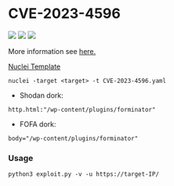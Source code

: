 # CVE-2023-4596 
![](https://img.shields.io/static/v1?label=Product&message=Wordpress&color=blue)
![](https://img.shields.io/static/v1?label=Version&message=Forminator%20<=%201.24.6&color=brighgreen)
![](https://img.shields.io/static/v1?label=Vulnerability&message=CVSSv3:%209.8.%20Unauthenticated%20Remote%20Command%20Execution&color=red)

More information see [here.](https://securityonline.info/cve-2023-4596-critical-wordpress-plugin-forminator-flaw-affects-over-400k-sites/)

[Nuclei Template](https://github.com/projectdiscovery/nuclei-templates/pull/8118/files)

```
nuclei -target <target> -t CVE-2023-4596.yaml
```

- Shodan dork:
```
http.html:"/wp-content/plugins/forminator"
```
- FOFA dork:
```
body="/wp-content/plugins/forminator"
```
### Usage
```
python3 exploit.py -v -u https://target-IP/
```

